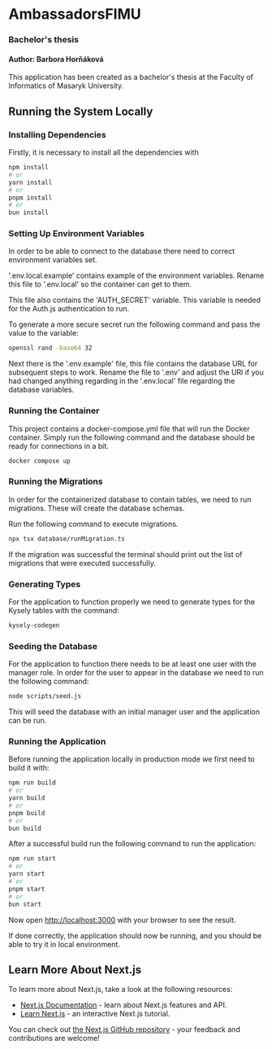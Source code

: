 # AmbassadorsFIMU
### Bachelor's thesis
#### Author: Barbora Horňáková

This application has been created as a bachelor's thesis at the Faculty of Informatics of Masaryk University.

## Running the System Locally

### Installing Dependencies

Firstly, it is necessary to install all the dependencies with

```bash
npm install
# or
yarn install
# or
pnpm install
# or
bun install
```

### Setting Up Environment Variables

In order to be able to connect to the database there need to correct environment variables set.

'.env.local.example' contains example of the environment variables. Rename this file to '.env.local' so the container can get to them.

This file also contains the 'AUTH_SECRET' variable. This variable is needed for the Auth.js authentication to run.

To generate a more secure secret run the following command and pass the value to the variable:

```bash
openssl rand -base64 32
```

Next there is the '.env.example' file, this file contains the database URL for subsequent steps to work. Rename the file to '.env' and adjust the URl if you had changed anything regarding in the '.env.local' file regarding the database variables.

### Running the Container

This project contains a docker-compose.yml file that will run the Docker container. Simply run the following command and the database should be ready for connections in a bit.

```bash
docker compose up
```

### Running the Migrations

In order for the containerized database to contain tables, we need to run migrations. These will create the database schemas.

Run the following command to execute migrations.

```bash
npx tsx database/runMigration.ts
```
If the migration was successful the terminal should print out the list of migrations that were executed successfully.  

### Generating Types

For the application to function properly we need to generate types for the Kysely tables with the command:

```bash
kysely-codegen 
```

### Seeding the Database

For the application to function there needs to be at least one user with the manager role. In order for the user to appear in the database
we need to run the following command:

```bash
node scripts/seed.js
```

This will seed the database with an initial manager user and the application can be run.

### Running the Application 

Before running the application locally in production mode we first need to build it with:

```bash
npm run build
# or
yarn build
# or
pnpm build
# or
bun build
```
After a successful build run the following command to run the application:

```bash
npm run start
# or
yarn start
# or
pnpm start
# or
bun start
```

Now open [http://localhost:3000](http://localhost:3000) with your browser to see the result.

If done correctly, the application should now be running, and you should be able to try it in local environment. 

[//]: # (generated content after creating the project with `create-next-app`)
## Learn More About Next.js

To learn more about Next.js, take a look at the following resources:

- [Next.js Documentation](https://nextjs.org/docs) - learn about Next.js features and API.
- [Learn Next.js](https://nextjs.org/learn) - an interactive Next.js tutorial.

You can check out [the Next.js GitHub repository](https://github.com/vercel/next.js/) - your feedback and contributions are welcome!
